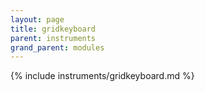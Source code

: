 ```yaml
---
layout: page
title: gridkeyboard
parent: instruments
grand_parent: modules
---
```


{% include instruments/gridkeyboard.md %}

